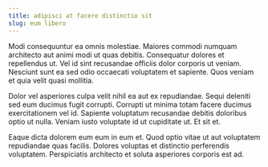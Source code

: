 ```yaml
---
title: adipisci at facere distinctio sit
slug: eum libero
---
```


Modi consequuntur ea omnis molestiae. Maiores commodi numquam architecto aut animi modi ut quas debitis. Consequatur dolores et repellendus ut. Vel id sint recusandae officiis dolor corporis ut veniam. Nesciunt sunt ea sed odio occaecati voluptatem et sapiente. Quos veniam et quia velit quasi mollitia.

Dolor vel asperiores culpa velit nihil ea aut ex repudiandae. Sequi deleniti sed eum ducimus fugit corrupti. Corrupti ut minima totam facere ducimus exercitationem vel id. Sapiente voluptatum recusandae debitis doloribus optio ut nulla. Veniam iusto voluptate id ut cupiditate ut. Et sit et.

Eaque dicta dolorem eum eum in eum et. Quod optio vitae ut aut voluptatem repudiandae quas facilis. Dolores voluptas et distinctio perferendis voluptatem. Perspiciatis architecto et soluta asperiores corporis est ad.
